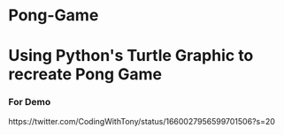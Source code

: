 # Pong-Game
<h1>Using Python's Turtle Graphic to recreate Pong Game </h1>

<h3> For Demo  </h3>
https://twitter.com/CodingWithTony/status/1660027956599701506?s=20
